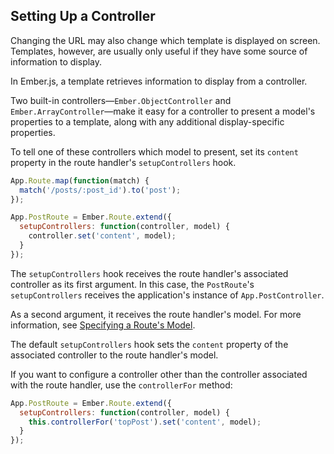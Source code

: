 ## Setting Up a Controller

Changing the URL may also change which template is displayed on
screen. Templates, however, are usually only useful if they have some
source of information to display.

In Ember.js, a template retrieves information to display from a
controller.

Two built-in controllers—`Ember.ObjectController` and
`Ember.ArrayController`—make it easy for a controller to present a
model's properties to a template, along with any additional
display-specific properties.

To tell one of these controllers which model to present, set its
`content` property in the route handler's `setupControllers` hook.

```js
App.Route.map(function(match) {
  match('/posts/:post_id').to('post');
});

App.PostRoute = Ember.Route.extend({
  setupControllers: function(controller, model) {
    controller.set('content', model);
  }
});
```

The `setupControllers` hook receives the route handler's associated
controller as its first argument. In this case, the `PostRoute`'s
`setupControllers` receives the application's instance of
`App.PostController`.

As a second argument, it receives the route handler's model. For more
information, see [Specifying a Route's Model][1].

[1]: /guides/routing/specifying-a-routes-model

The default `setupControllers` hook sets the `content` property of the
associated controller to the route handler's model.

If you want to configure a controller other than the controller
associated with the route handler, use the `controllerFor` method:

```js
App.PostRoute = Ember.Route.extend({
  setupControllers: function(controller, model) {
    this.controllerFor('topPost').set('content', model);
  }
});
```
